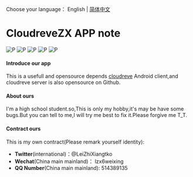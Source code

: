 Choose your language： English | [简体中文](README.md)
# CloudreveZX APP note
![P](https://img.shields.io/badge/Website-lzxwb.top-green) ![P](https://img.shields.io/badge/Dev-active-blue) ![P](https://img.shields.io/badge/version-3%20relVersion-blue) ![P](https://img.shields.io/badge/last-version%201.1-critical) ![P](https://img.shields.io/badge/My-I'm%20a%20hight%20school%20student-critical)

#### Introduce our app
This is a usefull and opensource depends [cloudreve](https://github.com/cloudreve/Cloudreve) Android client,and cloudreve server is also opensource on Github.
#### About ours 
I'm a high school student.so,This is only my hobby,it's may be have some bugs.But you can tell to me,I will try me best to fix it.Please forgive me T_T.
#### Contract ours
This is my own contract(Please remark yourself identity):
* **Twitter**(international)：@LeiZhiXiangtko
* **Wechat**(China main mainland)： lzx6weixing
* **QQ Number**(China main mainland): 514389135







